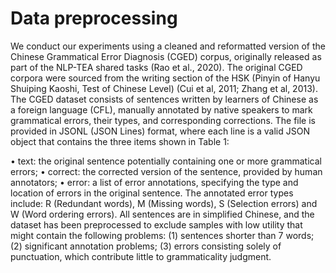 # Data preprocessing

We conduct our experiments using a cleaned and reformatted version of the Chinese Grammatical Error Diagnosis (CGED) corpus, originally released as part of the NLP-TEA shared tasks (Rao et al., 2020). The original CGED corpora were sourced from the writing section of the HSK (Pinyin of Hanyu Shuiping Kaoshi, Test of Chinese Level) (Cui et al, 2011; Zhang et al, 2013). The CGED dataset consists of sentences written by learners of Chinese as a foreign language (CFL), manually annotated by native speakers to mark grammatical errors, their types, and corresponding corrections. 
The file is provided in JSONL (JSON Lines) format, where each line is a valid JSON object that contains the three items shown in Table 1:
 
•	text: the original sentence potentially containing one or more grammatical errors;
•	correct: the corrected version of the sentence, provided by human annotators;
•	error: a list of error annotations, specifying the type and location of errors in the original sentence. The annotated error types include: R (Redundant words), M (Missing words), S (Selection errors) and W (Word ordering errors).
All sentences are in simplified Chinese, and the dataset has been preprocessed to exclude samples with low utility that might contain the following problems: (1) sentences shorter than 7 words; (2) significant annotation problems; (3) errors consisting solely of punctuation, which contribute little to grammaticality judgment.
